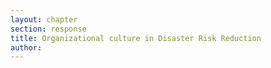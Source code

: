 ```yaml
---
layout: chapter
section: response
title: Organizational culture in Disaster Risk Reduction
author:
---
```

